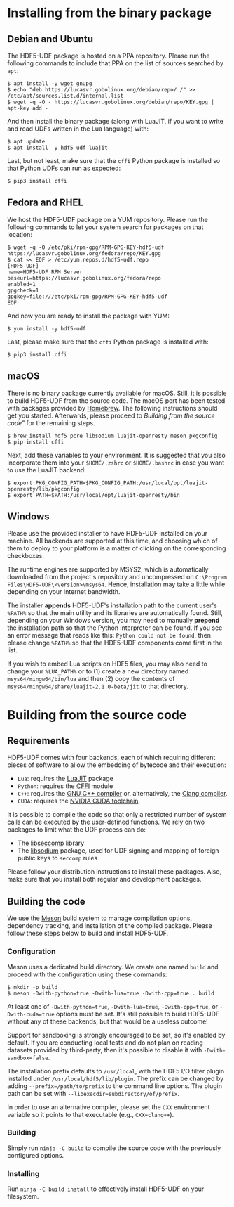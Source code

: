 # Installing from the binary package

## Debian and Ubuntu

The HDF5-UDF package is hosted on a PPA repository. Please run the following
commands to include that PPA on the list of sources searched by `apt`:

```
$ apt install -y wget gnupg
$ echo "deb https://lucasvr.gobolinux.org/debian/repo/ /" >> /etc/apt/sources.list.d/internal.list
$ wget -q -O - https://lucasvr.gobolinux.org/debian/repo/KEY.gpg | apt-key add -
```

And then install the binary package (along with LuaJIT, if you want to
write and read UDFs written in the Lua language) with:

```
$ apt update
$ apt install -y hdf5-udf luajit
```

Last, but not least, make sure that the `cffi` Python package is installed so
that Python UDFs can run as expected:

```
$ pip3 install cffi
```

## Fedora and RHEL

We host the HDF5-UDF package on a YUM repository. Please run the following
commands to let your system search for packages on that location:

```
$ wget -q -O /etc/pki/rpm-gpg/RPM-GPG-KEY-hdf5-udf https://lucasvr.gobolinux.org/fedora/repo/KEY.gpg
$ cat << EOF > /etc/yum.repos.d/hdf5-udf.repo
[HDF5-UDF]
name=HDF5-UDF RPM Server
baseurl=https://lucasvr.gobolinux.org/fedora/repo
enabled=1
gpgcheck=1
gpgkey=file:///etc/pki/rpm-gpg/RPM-GPG-KEY-hdf5-udf
EOF
```

And now you are ready to install the package with YUM:

```
$ yum install -y hdf5-udf
```

Last, please make sure that the `cffi` Python package is installed with:

```
$ pip3 install cffi
```

## macOS

There is no binary package currently available for macOS. Still, it is possible
to build HDF5-UDF from the source code. The macOS port has been tested with
packages provided by [Homebrew](https://brew.sh). The following instructions
should get you started. Afterwards, please proceed to *Building from the source
code"* for the remaining steps.

```
$ brew install hdf5 pcre libsodium luajit-openresty meson pkgconfig
$ pip install cffi
```

Next, add these variables to your environment. It is suggested that you
also incorporate them into your `$HOME/.zshrc` or `$HOME/.bashrc` in case
you want to use the LuaJIT backend:

```
$ export PKG_CONFIG_PATH=$PKG_CONFIG_PATH:/usr/local/opt/luajit-openresty/lib/pkgconfig
$ export PATH=$PATH:/usr/local/opt/luajit-openresty/bin
```

## Windows

Please use the provided installer to have HDF5-UDF installed on your machine.
All backends are supported at this time, and choosing which of them to deploy to
your platform is a matter of clicking on the corresponding checkboxes.

The runtime engines are supported by MSYS2, which is automatically downloaded from
the project's repository and uncompressed on `C:\Program Files\HDF5-UDF\<version>\msys64`.
Hence, installation may take a little while depending on your Internet bandwidth.

The installer **appends** HDF5-UDF's installation path to the current user's `%PATH%`
so that the main utility and its libraries are automatically found. Still, depending
on your Windows version, you may need to manually **prepend** the installation path
so that the Python interpreter can be found. If you see an error message that reads
like this: `Python could not be found`, then please change `%PATH%` so that the
HDF5-UDF components come first in the list.

If you wish to embed Lua scripts on HDF5 files, you may also need to change your
`%LUA_PATH%` or to (1) create a new directory named `msys64/mingw64/bin/lua` and
then (2) copy the contents of `msys64/mingw64/share/luajit-2.1.0-beta/jit` to that
directory.


# Building from the source code

## Requirements

HDF5-UDF comes with four backends, each of which requiring different
pieces of software to allow the embedding of bytecode and their execution:

- `Lua`: requires the [LuaJIT](https://luajit.org/install.html) package
- `Python`: requires the [CFFI](https://pypi.org/project/cffi) module
- `C++`: requires the [GNU C++ compiler](https://gnu.org/software/gcc) or,
   alternatively, the [Clang compiler](https://clang.llvm.org).
- `CUDA`: requires the [NVIDIA CUDA toolchain](https://developer.nvidia.com/cuda-zone).

It is possible to compile the code so that only a restricted number of system
calls can be executed by the user-defined functions. We rely on two packages
to limit what the UDF process can do:

- The [libseccomp](https://github.com/seccomp/libseccomp) library
- The [libsodium](https://libsodium.gitbook.io) package, used for UDF signing
  and mapping of foreign public keys to `seccomp` rules

Please follow your distribution instructions to install these packages.
Also, make sure that you install both regular and development packages.

## Building the code

We use the [Meson](https://mesonbuild.com) build system to manage compilation
options, dependency tracking, and installation of the compiled package. Please
follow these steps below to build and install HDF5-UDF.

### Configuration

Meson uses a dedicated build directory. We create one named `build` and
proceed with the configuration using these commands:

```
$ mkdir -p build
$ meson -Dwith-python=true -Dwith-lua=true -Dwith-cpp=true . build
```

At least one of `-Dwith-python=true`, `-Dwith-lua=true`, `-Dwith-cpp=true`, or
`-Dwith-cuda=true` options must be set. It's still possible to build HDF5-UDF
without any of these backends, but that would be a useless outcome!

Support for sandboxing is strongly encouraged to be set, so it's enabled by default.
If you are conducting local tests and do not plan on reading datasets provided by
third-party, then it's possible to disable it with `-Dwith-sandbox=false`.

The installation prefix defaults to `/usr/local`, with the HDF5 I/O filter plugin
installed under `/usr/local/hdf5/lib/plugin`. The prefix can be changed by adding
`--prefix=/path/to/prefix` to the command line options. The plugin path can be set
with `--libexecdir=subdirectory/of/prefix`.

In order to use an alternative compiler, please set the `CXX` environment variable
so it points to that executable (e.g., `CXX=clang++`).

### Building

Simply run `ninja -C build` to compile the source code with the previously configured
options.

### Installing

Run `ninja -C build install` to effectively install HDF5-UDF on your filesystem.
